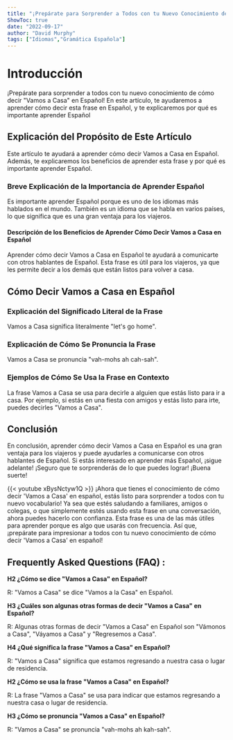```yaml
---
title: "¡Prepárate para Sorprender a Todos con tu Nuevo Conocimiento de Cómo Decir 'Vamos a Casa' en Español!"
ShowToc: true 
date: "2022-09-17"
author: "David Murphy" 
tags: ["Idiomas","Gramática Española"]
---
```

# Introducción

¡Prepárate para sorprender a todos con tu nuevo conocimiento de cómo decir "Vamos a Casa" en Español! En este artículo, te ayudaremos a aprender cómo decir esta frase en Español, y te explicaremos por qué es importante aprender Español 

## Explicación del Propósito de Este Artículo

Este artículo te ayudará a aprender cómo decir Vamos a Casa en Español. Además, te explicaremos los beneficios de aprender esta frase y por qué es importante aprender Español. 

### Breve Explicación de la Importancia de Aprender Español

Es importante aprender Español porque es uno de los idiomas más hablados en el mundo. También es un idioma que se habla en varios países, lo que significa que es una gran ventaja para los viajeros. 

#### Descripción de los Beneficios de Aprender Cómo Decir Vamos a Casa en Español

Aprender cómo decir Vamos a Casa en Español te ayudará a comunicarte con otros hablantes de Español. Esta frase es útil para los viajeros, ya que les permite decir a los demás que están listos para volver a casa. 

## Cómo Decir Vamos a Casa en Español

### Explicación del Significado Literal de la Frase

Vamos a Casa significa literalmente "let's go home". 

### Explicación de Cómo Se Pronuncia la Frase

Vamos a Casa se pronuncia "vah-mohs ah cah-sah". 

### Ejemplos de Cómo Se Usa la Frase en Contexto

La frase Vamos a Casa se usa para decirle a alguien que estás listo para ir a casa. Por ejemplo, si estás en una fiesta con amigos y estás listo para irte, puedes decirles "Vamos a Casa". 

## Conclusión

En conclusión, aprender cómo decir Vamos a Casa en Español es una gran ventaja para los viajeros y puede ayudarles a comunicarse con otros hablantes de Español. Si estás interesado en aprender más Español, ¡sigue adelante! ¡Seguro que te sorprenderás de lo que puedes lograr! ¡Buena suerte!

{{< youtube xBysNctyw1Q >}} 
¡Ahora que tienes el conocimiento de cómo decir 'Vamos a Casa' en español, estás listo para sorprender a todos con tu nuevo vocabulario! Ya sea que estés saludando a familiares, amigos o colegas, o que simplemente estés usando esta frase en una conversación, ahora puedes hacerlo con confianza. Esta frase es una de las más útiles para aprender porque es algo que usarás con frecuencia. Así que, ¡prepárate para impresionar a todos con tu nuevo conocimiento de cómo decir 'Vamos a Casa' en español!

## Frequently Asked Questions (FAQ) :
**H2 ¿Cómo se dice "Vamos a Casa" en Español?**

R: "Vamos a Casa" se dice "Vamos a la Casa" en Español.

**H3 ¿Cuáles son algunas otras formas de decir "Vamos a Casa" en Español?**

R: Algunas otras formas de decir "Vamos a Casa" en Español son "Vámonos a Casa", "Váyamos a Casa" y "Regresemos a Casa".

**H4 ¿Qué significa la frase "Vamos a Casa" en Español?**

R: "Vamos a Casa" significa que estamos regresando a nuestra casa o lugar de residencia.

**H2 ¿Cómo se usa la frase "Vamos a Casa" en Español?**

R: La frase "Vamos a Casa" se usa para indicar que estamos regresando a nuestra casa o lugar de residencia.

**H3 ¿Cómo se pronuncia "Vamos a Casa" en Español?**

R: "Vamos a Casa" se pronuncia "vah-mohs ah kah-sah".



